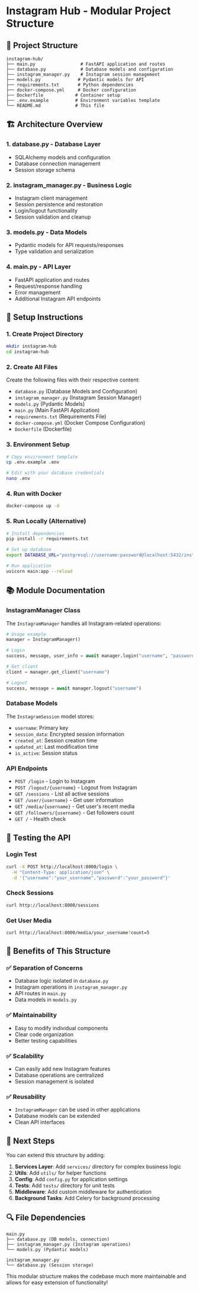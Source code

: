 # Instagram Hub - Modular Project Structure

## 📁 Project Structure

```
instagram-hub/
├── main.py                 # FastAPI application and routes
├── database.py             # Database models and configuration
├── instagram_manager.py    # Instagram session management
├── models.py              # Pydantic models for API
├── requirements.txt       # Python dependencies
├── docker-compose.yml     # Docker configuration
├── Dockerfile            # Container setup
├── .env.example          # Environment variables template
└── README.md             # This file
```

## 🏗️ Architecture Overview

### 1. **database.py** - Database Layer
- SQLAlchemy models and configuration
- Database connection management
- Session storage schema

### 2. **instagram_manager.py** - Business Logic
- Instagram client management
- Session persistence and restoration
- Login/logout functionality
- Session validation and cleanup

### 3. **models.py** - Data Models
- Pydantic models for API requests/responses
- Type validation and serialization

### 4. **main.py** - API Layer
- FastAPI application and routes
- Request/response handling
- Error management
- Additional Instagram API endpoints

## 🚀 Setup Instructions

### 1. Create Project Directory
```bash
mkdir instagram-hub
cd instagram-hub
```

### 2. Create All Files
Create the following files with their respective content:
- `database.py` (Database Models and Configuration)
- `instagram_manager.py` (Instagram Session Manager) 
- `models.py` (Pydantic Models)
- `main.py` (Main FastAPI Application)
- `requirements.txt` (Requirements File)
- `docker-compose.yml` (Docker Compose Configuration)
- `Dockerfile` (Dockerfile)

### 3. Environment Setup
```bash
# Copy environment template
cp .env.example .env

# Edit with your database credentials
nano .env
```

### 4. Run with Docker
```bash
docker-compose up -d
```

### 5. Run Locally (Alternative)
```bash
# Install dependencies
pip install -r requirements.txt

# Set up database
export DATABASE_URL="postgresql://username:password@localhost:5432/instagram_hub"

# Run application
uvicorn main:app --reload
```

## 📚 Module Documentation

### InstagramManager Class

The `InstagramManager` handles all Instagram-related operations:

```python
# Usage example
manager = InstagramManager()

# Login
success, message, user_info = await manager.login("username", "password")

# Get client
client = manager.get_client("username")

# Logout
success, message = await manager.logout("username")
```

### Database Models

The `InstagramSession` model stores:
- `username`: Primary key
- `session_data`: Encrypted session information
- `created_at`: Session creation time
- `updated_at`: Last modification time
- `is_active`: Session status

### API Endpoints

- `POST /login` - Login to Instagram
- `POST /logout/{username}` - Logout from Instagram
- `GET /sessions` - List all active sessions
- `GET /user/{username}` - Get user information
- `GET /media/{username}` - Get user's recent media
- `GET /followers/{username}` - Get followers count
- `GET /` - Health check

## 🧪 Testing the API

### Login Test
```bash
curl -X POST http://localhost:8000/login \
  -H "Content-Type: application/json" \
  -d '{"username":"your_username","password":"your_password"}'
```

### Check Sessions
```bash
curl http://localhost:8000/sessions
```

### Get User Media
```bash
curl http://localhost:8000/media/your_username?count=5
```

## 🔧 Benefits of This Structure

### ✅ **Separation of Concerns**
- Database logic isolated in `database.py`
- Instagram operations in `instagram_manager.py`
- API routes in `main.py`
- Data models in `models.py`

### ✅ **Maintainability**
- Easy to modify individual components
- Clear code organization
- Better testing capabilities

### ✅ **Scalability**
- Can easily add new Instagram features
- Database operations are centralized
- Session management is isolated

### ✅ **Reusability**
- `InstagramManager` can be used in other applications
- Database models can be extended
- Clean API interfaces

## 🚀 Next Steps

You can extend this structure by adding:

1. **Services Layer**: Add `services/` directory for complex business logic
2. **Utils**: Add `utils/` for helper functions
3. **Config**: Add `config.py` for application settings
4. **Tests**: Add `tests/` directory for unit tests
5. **Middleware**: Add custom middleware for authentication
6. **Background Tasks**: Add Celery for background processing

## 🔍 File Dependencies

```
main.py
├── database.py (DB models, connection)
├── instagram_manager.py (Instagram operations)
└── models.py (Pydantic models)

instagram_manager.py
└── database.py (Session storage)
```

This modular structure makes the codebase much more maintainable and allows for easy extension of functionality!